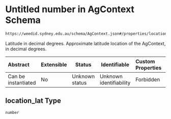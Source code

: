 # Untitled number in AgContext Schema

```txt
https://weedid.sydney.edu.au/schema/AgContext.json#/properties/location_lat
```

Latitude in decimal degrees. Approximate latitude location of the AgContext, in decimal degrees.


| Abstract            | Extensible | Status         | Identifiable            | Custom Properties | Additional Properties | Access Restrictions | Defined In                                                                      |
| :------------------ | ---------- | -------------- | ----------------------- | :---------------- | --------------------- | ------------------- | ------------------------------------------------------------------------------- |
| Can be instantiated | No         | Unknown status | Unknown identifiability | Forbidden         | Allowed               | none                | [AgContext.schema.json\*](out/out/AgContext.schema.json "open original schema") |

## location_lat Type

`number`
